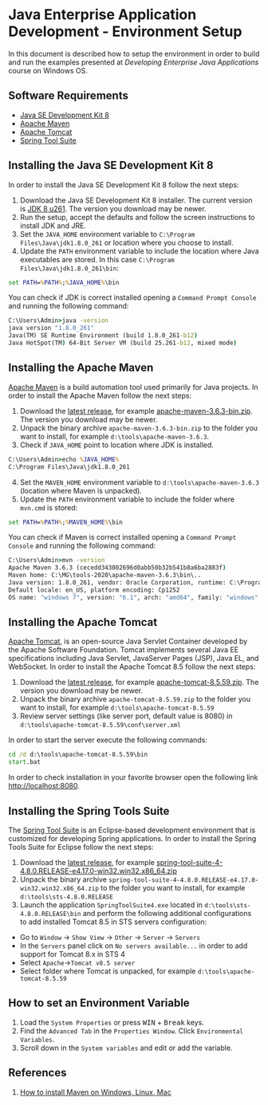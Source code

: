 Java Enterprise Application Development - Environment Setup
===========================================================

In this document is described how to setup the environment in order to build and run the examples presented at _Developing Enterprise Java Applications_ course on Windows OS.

Software Requirements
---------------------

* [Java SE Development Kit 8](https://www.oracle.com/ro/java/technologies/javase/javase-jdk8-downloads.html) 
* [Apache Maven](https://maven.apache.org) 
* [Apache Tomcat](https://tomcat.apache.org)
* [Spring Tool Suite](https://spring.io/tools)


Installing the Java SE Development Kit 8
-----------------------------------------
In order to install the Java SE Development Kit 8 follow the next steps:

1. Download the Java SE Development Kit 8 installer. The current version is [JDK 8 u261](https://www.oracle.com/ro/java/technologies/javase/javase-jdk8-downloads.html). The version you download may be newer.
2. Run the setup, accept the defaults and follow the screen instructions to install JDK and JRE.
3. Set the `JAVA_HOME` environment variable to `C:\Program Files\Java\jdk1.8.0_261` or location where you choose to install.
4. Update the `PATH` environment variable to include the location where Java executables are stored. In this case `C:\Program Files\Java\jdk1.8.0_261\bin`:

```bat
set PATH=%PATH%;%JAVA_HOME%\bin
```

You can check if JDK is correct installed opening a `Command Prompt Console` and running the following command: 
``` bat
C:\Users\Admin>java -version
java version "1.8.0_261"
Java(TM) SE Runtime Environment (build 1.8.0_261-b12)
Java HotSpot(TM) 64-Bit Server VM (build 25.261-b12, mixed mode)
```

Installing the Apache Maven 
---------------------------
[Apache Maven](https://maven.apache.org/) is a build automation tool used primarily for Java projects.
In order to install the Apache Maven follow the next steps:

1. Download the [latest release](https://maven.apache.org/download.cgi),  for example  [apache-maven-3.6.3-bin.zip](https://mirrors.hostingromania.ro/apache.org/maven/maven-3/3.6.3/binaries/apache-maven-3.6.3-bin.zip). The version you download may be newer. 
2. Unpack the binary archive `apache-maven-3.6.3-bin.zip` to the folder you want to install, for example `d:\tools\apache-maven-3.6.3`.
3. Check if `JAVA_HOME` point to location where JDK is installed.

``` bat
C:\Users\Admin>echo %JAVA_HOME%
C:\Program Files\Java\jdk1.8.0_261
```
4. Set the `MAVEN_HOME` environment variable to `d:\tools\apache-maven-3.6.3` (location where Maven is unpacked).
5. Update the `PATH` environment variable to include the folder where `mvn.cmd` is stored:
```bat
set PATH=%PATH%;%MAVEN_HOME%\bin
```
You can check if Maven is correct installed opening a `Command Prompt Console` and running the following command: 
``` bat
C:\Users\Admin>mvn -version
Apache Maven 3.6.3 (cecedd343002696d0abb50b32b541b8a6ba2883f)
Maven home: C:\MG\tools-2020\apache-maven-3.6.3\bin\..
Java version: 1.8.0_261, vendor: Oracle Corporation, runtime: C:\Program Files\Java\jdk1.8.0_261\jre
Default locale: en_US, platform encoding: Cp1252
OS name: "windows 7", version: "6.1", arch: "amd64", family: "windows"
```

Installing the Apache Tomcat
----------------------------
[Apache Tomcat](http://tomcat.apache.org/), is an open-source Java Servlet Container developed by the Apache Software Foundation. Tomcat implements several Java EE specifications including Java Servlet, JavaServer Pages (JSP), Java EL, and WebSocket.
In order to install the Apache Tomcat 8.5 follow the next steps:

1. Download the [latest release](https://tomcat.apache.org/download-80.cgi), for example [apache-tomcat-8.5.59.zip](https://mirrors.nav.ro/apache/tomcat/tomcat-8/v8.5.59/bin/apache-tomcat-8.5.59.zip). The version you download may be newer.
2. Unpack the binary archive `apache-tomcat-8.5.59.zip` to the folder you want to install, for example `d:\tools\apache-tomcat-8.5.59`
3. Review server settings (like server port, default value is 8080) in `d:\tools\apache-tomcat-8.5.59\conf\server.xml`
 
In order to start the server execute the following commands:
``` bat
cd /d d:\tools\apache-tomcat-8.5.59\bin
start.bat
```
In order to check installation in your favorite browser open the following link [http://localhost:8080](http://localhost:8080).

Installing the Spring Tools Suite
---------------------------------
The [Spring Tool Suite](https://spring.io/tools) is an Eclipse-based development environment that is customized for developing Spring applications.
In order to install the Spring Tools Suite for Eclipse follow the next steps:

1. Download the [latest release](https://spring.io/tools), for example [spring-tool-suite-4-4.8.0.RELEASE-e4.17.0-win32.win32.x86_64.zip](https://download.springsource.com/release/STS4/4.8.0.RELEASE/dist/e4.17/spring-tool-suite-4-4.8.0.RELEASE-e4.17.0-win32.win32.x86_64.zip)
2. Unpack the binary archive `spring-tool-suite-4-4.8.0.RELEASE-e4.17.0-win32.win32.x86_64.zip` to the folder you want to install, for example `d:\tools\sts-4.8.0.RELEASE`
3. Launch the application `SpringToolSuite4.exe` located in `d:\tools\sts-4.8.0.RELEASE\bin` and perform the following additional configurations to add installed Tomcat 8.5 in STS servers configuration:
* Go to `Window` -> `Show View` -> `Other` -> `Server` -> `Servers`  
* In the `Servers` panel click on `No servers available...` in order to add support for Tomcat 8.x in STS 4
* Select `Apache`->`Tomcat v8.5 server`
* Select folder where Tomcat is unpacked, for example `d:\tools\apache-tomcat-8.5.59`   

How to set an Environment Variable
----------------------------------
1. Load the `System Properties` or press <kbd>WIN</kbd> + <kbd>Break</kbd> keys. 
2. Find the `Advanced Tab` in the `Properties Window`. Click `Environmental Variables`.
3. Scroll down in the `System variables` and edit or add the variable.
   
References
---------------
1. [How to install Maven on Windows, Linux, Mac](https://www.baeldung.com/install-maven-on-windows-linux-mac)

